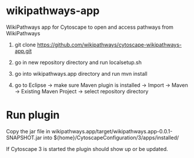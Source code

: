 wikipathways-app
================

WikiPathways app for Cytoscape to open and access pathways from WikiPathways

1) git clone https://github.com/wikipathways/cytoscape-wikipathways-app.git

2) go in new repository directory and run localsetup.sh

3) go into wikipathways.app directory and run mvn install

4) go to Eclipse -> make sure Maven plugin is installed -> Import -> Maven -> Existing Maven Project -> select repository directory


Run plugin
================

Copy the jar file in wikipathways.app/target/wikipathways.app-0.0.1-SNAPSHOT.jar into 
${home}/CytoscapeConfiguration/3/apps/installed/ 

If Cytoscape 3 is started the plugin should show up or be updated.
